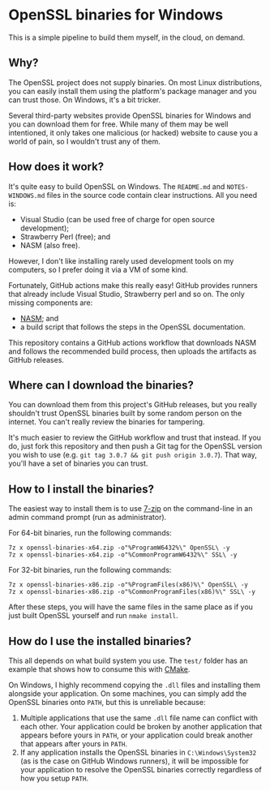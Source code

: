 # OpenSSL binaries for Windows

This is a simple pipeline to build them myself, in the cloud, on demand.

## Why?

The OpenSSL project does not supply binaries.  On most Linux
distributions, you can easily install them using the platform's
package manager and you can trust those.  On Windows, it's a bit
tricker.

Several third-party websites provide OpenSSL binaries for Windows and
you can download them for free.  While many of them may be well
intentioned, it only takes one malicious (or hacked) website to cause
you a world of pain, so I wouldn't trust any of them.

## How does it work?

It's quite easy to build OpenSSL on Windows.  The `README.md` and
`NOTES-WINDOWS.md` files in the source code contain clear
instructions.  All you need is:

- Visual Studio (can be used free of charge for open source development);
- Strawberry Perl (free); and
- NASM (also free).

However, I don't like installing rarely used development tools on my
computers, so I prefer doing it via a VM of some kind.

Fortunately, GitHub actions make this really easy!  GitHub provides
runners that already include Visual Studio, Strawberry perl and so on.
The only missing components are:

- [NASM](https://www.nasm.us/); and
- a build script that follows the steps in the OpenSSL documentation.

This repository contains a GitHub actions workflow that downloads NASM
and follows the recommended build process, then uploads the artifacts
as GitHub releases.

## Where can I download the binaries?

You can download them from this project's GitHub releases, but you
really shouldn't trust OpenSSL binaries built by some random person on
the internet.  You can't really review the binaries for tampering.

It's much easier to review the GitHub workflow and trust that instead.
If you do, just fork this repository and then push a Git tag for the
OpenSSL version you wish to use (e.g. `git tag 3.0.7 && git push
origin 3.0.7`).  That way, you'll have a set of binaries you can trust.

## How to I install the binaries?

The easiest way to install them is to use
[7-zip](https://www.7-zip.org/) on the command-line in an admin
command prompt (run as administrator).

For 64-bit binaries, run the following commands:

```
7z x openssl-binaries-x64.zip -o"%ProgramW6432%\" OpenSSL\ -y
7z x openssl-binaries-x64.zip -o"%CommonProgramW6432%\" SSL\ -y
```

For 32-bit binaries, run the following commands:

```
7z x openssl-binaries-x86.zip -o"%ProgramFiles(x86)%\" OpenSSL\ -y
7z x openssl-binaries-x86.zip -o"%CommonProgramFiles(x86)%\" SSL\ -y
```

After these steps, you will have the same files in the same place as
if you just built OpenSSL yourself and run `nmake install`.

## How do I use the installed binaries?

This all depends on what build system you use.  The `test/` folder has
an example that shows how to consume this with [CMake](https://cmake.org/).

On Windows, I highly recommend copying the `.dll` files and installing
them alongside your application.  On some machines, you can simply add
the OpenSSL binaries onto `PATH`, but this is unreliable because:

1. Multiple applications that use the same `.dll` file name can
   conflict with each other.  Your application could be broken by
   another application that appears before yours in `PATH`, or your
   application could break another that appears after yours in `PATH`.
2. If any application installs the OpenSSL binaries in
   `C:\Windows\System32` (as is the case on GitHub Windows runners),
   it will be impossible for your application to resolve the OpenSSL
   binaries correctly regardless of how you setup `PATH`.

